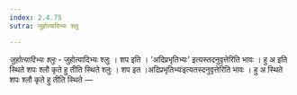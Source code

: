 ```yaml
---
index: 2.4.75
sutra: जुहोत्यादिभ्यः श्लुः

---
```

_जुहोत्यादिभ्यः श्लुः_ - जुहोत्यादिभ्यः श्लुः । शप इति । 'अदिप्रभृतिभ्यः' इत्यस्तदनुवृत्तेरिति भावः । हु अ इति स्थिते शपः श्लौ कृते हु तीति स्थिते श्लुः । शप इत ।अदिप्रभृतिभ्यः॑इत्यतस्दनुवृत्तेरिति भावः । हु अ स्थिते शपः श्लौ कृते हु तीति स्थिते —